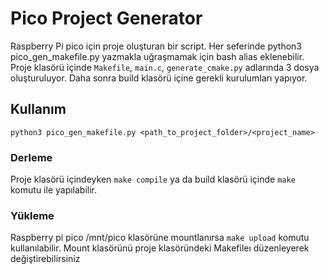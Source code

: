 # Pico Project Generator
Raspberry Pi pico için proje oluşturan bir script.
Her seferinde python3 pico_gen_makefile.py yazmakla uğraşmamak için bash alias eklenebilir.
Proje klasörü içinde `Makefile`, `main.c`, `generate_cmake.py` adlarında 3 dosya oluşturuluyor.
Daha sonra build klasörü içine gerekli kurulumları yapıyor.


## Kullanım
```python3 pico_gen_makefile.py <path_to_project_folder>/<project_name>```

### Derleme
Proje klasörü içindeyken `make compile` ya da build klasörü içinde `make` komutu ile yapılabilir.

### Yükleme
Raspberry pi pico /mnt/pico klasörüne mountlanırsa `make upload` komutu kullanılabilir.
Mount klasörünü proje klasöründeki Makefileı düzenleyerek değiştirebilirsiniz
